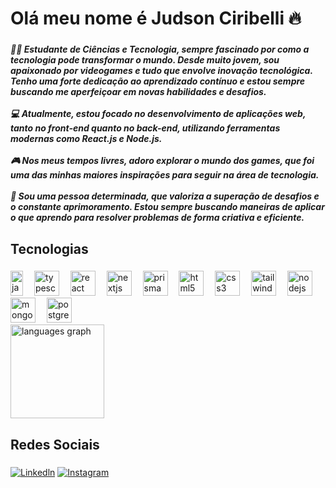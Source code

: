 <h1 align="left">Olá meu nome é Judson Ciribelli 🔥</h1>

###


###

<h5 align="left">👨‍🎓 Estudante de Ciências e Tecnologia, sempre fascinado por como a tecnologia pode transformar o mundo. Desde muito jovem, sou apaixonado por videogames e tudo que envolve inovação tecnológica. Tenho uma forte dedicação ao aprendizado contínuo e estou sempre buscando me aperfeiçoar em novas habilidades e desafios.<br><br>💻 Atualmente, estou focado no desenvolvimento de aplicações web, tanto no front-end quanto no back-end, utilizando ferramentas modernas como React.js e Node.js.<br><br>🎮 Nos meus tempos livres, adoro explorar o mundo dos games, que foi uma das minhas maiores inspirações para seguir na área de tecnologia.<br><br>🚀 Sou uma pessoa determinada, que valoriza a superação de desafios e o constante aprimoramento. Estou sempre buscando maneiras de aplicar o que aprendo para resolver problemas de forma criativa e eficiente.</h5>

###

<h2 align="left">Tecnologias</h2>

###

<div align="left">
  <img src="https://cdn.jsdelivr.net/gh/devicons/devicon/icons/javascript/javascript-original.svg" height="40" alt="javascript logo" width="20"  />
  <img width="10" />
  <img src="https://cdn.jsdelivr.net/gh/devicons/devicon/icons/typescript/typescript-original.svg" height="40" alt="typescript logo"  />
  <img width="10" />
  <img src="https://cdn.jsdelivr.net/gh/devicons/devicon/icons/react/react-original.svg" height="40" alt="react logo"  />
  <img width="10" />
  <img src="https://cdn.jsdelivr.net/gh/devicons/devicon@latest/icons/nextjs/nextjs-original.svg"  height="40" alt="nextjs logo"/>
  <img width="10" />
  <img src="https://cdn.jsdelivr.net/gh/devicons/devicon@latest/icons/prisma/prisma-original.svg" height="40" alt="prisma logo" />
  <img width="10" />
  <img src="https://cdn.jsdelivr.net/gh/devicons/devicon/icons/html5/html5-original.svg" height="40" alt="html5 logo"  />
  <img width="10" />
  <img src="https://cdn.jsdelivr.net/gh/devicons/devicon/icons/css3/css3-original.svg" height="40" alt="css3 logo"  />
  <img width="10" /> 
  <img src="https://cdn.jsdelivr.net/gh/devicons/devicon@latest/icons/tailwindcss/tailwindcss-original.svg" height="40" alt="tailwind logo" />
  <img width="10" /> 
  <img src="https://cdn.jsdelivr.net/gh/devicons/devicon/icons/nodejs/nodejs-original.svg" height="40" alt="nodejs logo"  />
  <img width="10" />
  <img src="https://cdn.jsdelivr.net/gh/devicons/devicon/icons/mongodb/mongodb-original.svg" height="40" alt="mongodb logo"  />
  <img width="10" />
  <img src="https://cdn.jsdelivr.net/gh/devicons/devicon@latest/icons/postgresql/postgresql-original.svg" height="40" alt="postgres logo" />
  <img width="10" />
          

  <div align="left">
  <img src="https://github-readme-stats.vercel.app/api/top-langs?username=judsonciribelli&locale=en&hide_title=false&layout=compact&card_width=320&langs_count=5&theme=dracula&hide_border=false" height="150" alt="languages graph"  />
</div>
</div>

###

<h2 align="left">Redes Sociais</h2>

###


  [![Linkedln](https://img.shields.io/badge/LinkedIn-0077B5?style=for-the-badge&logo=linkedin&logoColor=white)](https://www.linkedin.com/in/judson-ciribelli-a23867234/)
  [![Instagram](https://img.shields.io/badge/Instagram-E4405F?style=for-the-badge&logo=instagram&logoColor=white)](https://www.instagram.com/j_ciribelli_/)


###
